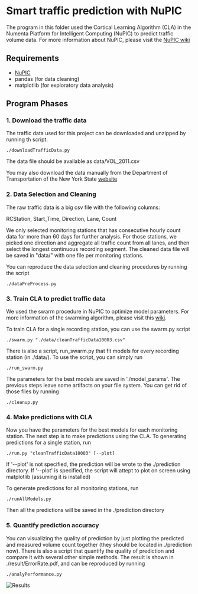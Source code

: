 # Smart traffic prediction with NuPIC

The program in this folder used the Cortical Learning Algorithm (CLA) in the Numenta Platform for Intelligent Computing (NuPIC) to predict traffic volume data. For more information about NuPIC, please visit the [NuPIC wiki](https://github.com/numenta/nupic/wiki)

## Requirements

+ [NuPIC](https://github.com/numenta/nupic/wiki)
+ pandas (for data cleaning)
+ matplotlib (for exploratory data analysis)

## Program Phases

### 1. Download the traffic data

The traffic data used for this project can be downloaded and unzipped 
by running th script:

    ./downloadTrafficData.py 

The data file should be available as data/VOL_2011.csv

You may also download the data manually from the Department of Transportation
of the New York State [website](https://www.dot.ny.gov/divisions/engineering/technical-services/highway-data-services/hdsb)


### 2. Data Selection and Cleaning

The raw traffic data is a big csv file with the following columns:

RCStation, Start_Time, Direction, Lane, Count

We only selected monitoring stations that has consecutive hourly count data for more than 60 days for further analysis. For those stations, we picked one direction and aggregate all traffic count from all lanes, and then select the longest continuous recording segment. The cleaned data file will be saved in "data/" with one file per monitoring stations.

You can reproduce the data selection and cleaning procedures by running the script

    ./dataPreProcess.py

### 3. Train CLA to predict traffic data

We used the swarm procedure in NuPIC to optimize model parameters. For more information of the swarming algorithm, please visit this [wiki](https://github.com/numenta/nupic/wiki/Swarming-Algorithm). 

To train CLA for a single recording station, you can use the swarm.py script

    ./swarm.py "./data/cleanTrafficData10003.csv" 

There is also a script, run_swarm.py that fit models for every recording station (in ./data/). To use the script, you can simply run

    ./run_swarm.py

The parameters for the best models are saved in './model_params'. The previous steps leave some artifacts on your file system. You can get rid of those files by running

    ./cleanup.py

### 4. Make predictions with CLA

Now you have the parameters for the best models for each monitoring station. The next step is to make predictions using the CLA. To generating predictions for a single station, run

    ./run.py "cleanTrafficData10003" [--plot]

If '--plot' is not specified, the prediction will be wrote to the ./prediction directory. If '--plot' is specified, the script will attept to plot on screen using matplotlib (assuming it is installed)

To generate predictions for all monitoring stations, run
    
    ./runAllModels.py 

Then all the predictions will be saved in the ./prediction directory

### 5. Quantify prediction accuracy

You can visualizing the quality of prediction by just plotting the predicted and measured volume count together (they should be located in ./prediction now). There is also a script that quantify the quality of prediction and compare it with several other simple methods. The result is shown in ./result/ErrorRate.pdf, and can be reproduced by running

    ./analyPerformance.py

![Results](https://github.com/ywcui1990/TrafficPrediction/blob/master/result/ErrorRateModified.png)